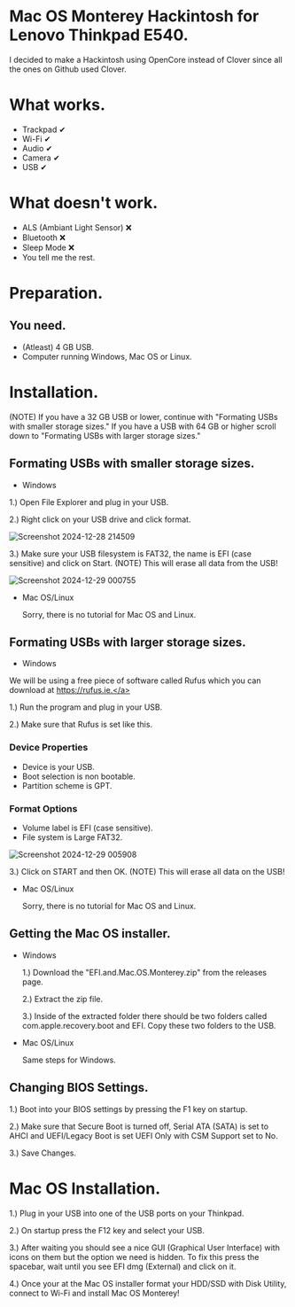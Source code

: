 # Mac OS Monterey Hackintosh for Lenovo Thinkpad E540.
I decided to make a Hackintosh using OpenCore instead of Clover since all the ones on Github used Clover.

# What works.
* Trackpad ✔
* Wi-Fi ✔
* Audio ✔
* Camera ✔
* USB ✔

# What doesn't work.
* ALS (Ambiant Light Sensor) ❌
* Bluetooth ❌
* Sleep Mode ❌
* You tell me the rest.

# Preparation.
## You need.
* (Atleast) 4 GB USB.
* Computer running Windows, Mac OS or Linux.

# Installation.
(NOTE) If you have a 32 GB USB or lower, continue with "Formating USBs with smaller storage sizes." If you have a USB with 64 GB or higher scroll down to "Formating USBs with larger storage sizes."

## Formating USBs with smaller storage sizes.
* Windows

1.) Open File Explorer and plug in your USB.

2.) Right click on your USB drive and click format.
 
![Screenshot 2024-12-28 214509](https://github.com/user-attachments/assets/17261f1f-1901-4035-8dd2-0efa5e849572)

3.) Make sure your USB filesystem is FAT32, the name is EFI (case sensitive) and click on Start. (NOTE) This will erase all data from the USB!

![Screenshot 2024-12-29 000755](https://github.com/user-attachments/assets/913ba9f3-ef19-49e9-9f11-be5f86d5c042)

* Mac OS/Linux

  Sorry, there is no tutorial for Mac OS and Linux.

## Formating USBs with larger storage sizes.
* Windows

We will be using a free piece of software called Rufus which you can download at <a href="https://rufus.ie" target="_blank">https://rufus.ie.</a>

1.) Run the program and plug in your USB.

2.) Make sure that Rufus is set like this.

### Device Properties

* Device is your USB.
* Boot selection is non bootable.
* Partition scheme is GPT.

### Format Options

* Volume label is EFI (case sensitive).
* File system is Large FAT32.

![Screenshot 2024-12-29 005908](https://github.com/user-attachments/assets/d5ea7fd6-239d-47f7-9be2-430e279990d9)

3.) Click on START and then OK. (NOTE) This will erase all data on the USB!

* Mac OS/Linux

  Sorry, there is no tutorial for Mac OS and Linux.

## Getting the Mac OS installer.

* Windows

  1.) Download the "EFI.and.Mac.OS.Monterey.zip" from the releases page.

  2.) Extract the zip file.

  3.) Inside of the extracted folder there should be two folders called com.apple.recovery.boot and EFI. Copy these two folders to the USB.

* Mac OS/Linux

  Same steps for Windows.

## Changing BIOS Settings.

1.) Boot into your BIOS settings by pressing the F1 key on startup.

2.) Make sure that Secure Boot is turned off, Serial ATA (SATA) is set to AHCI and UEFI/Legacy Boot is set UEFI Only with CSM Support set to No.

3.) Save Changes.

# Mac OS Installation.

1.) Plug in your USB into one of the USB ports on your Thinkpad.

2.) On startup press the F12 key and select your USB.

3.) After waiting you should see a nice GUI (Graphical User Interface) with icons on them but the option we need is hidden. To fix this press the spacebar, wait until you see EFI dmg (External) and click on it.

4.) Once your at the Mac OS installer format your HDD/SSD with Disk Utility, connect to Wi-Fi and install Mac OS Monterey!
